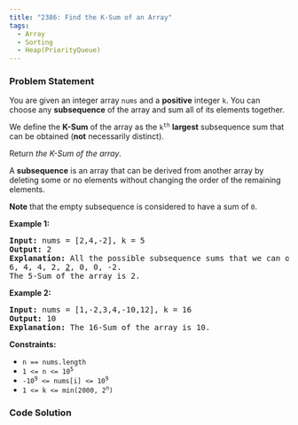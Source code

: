 ```yaml
---
title: "2386: Find the K-Sum of an Array"
tags:
  - Array
  - Sorting
  - Heap(PriorityQueue)
---
```

### Problem Statement

<p>You are given an integer array <code>nums</code> and a <strong>positive</strong> integer <code>k</code>. You can choose any <strong>subsequence</strong> of the array and sum all of its elements together.</p>

<p>We define the <strong>K-Sum</strong> of the array as the <code>k<sup>th</sup></code> <strong>largest</strong> subsequence sum that can be obtained (<strong>not</strong> necessarily distinct).</p>

<p>Return <em>the K-Sum of the array</em>.</p>

<p>A <strong>subsequence</strong> is an array that can be derived from another array by deleting some or no elements without changing the order of the remaining elements.</p>

<p><strong>Note</strong> that the empty subsequence is considered to have a sum of <code>0</code>.</p>


<p><strong class="example">Example 1:</strong></p>

<pre>
<strong>Input:</strong> nums = [2,4,-2], k = 5
<strong>Output:</strong> 2
<strong>Explanation:</strong> All the possible subsequence sums that we can obtain are the following sorted in decreasing order:
6, 4, 4, 2, <u>2</u>, 0, 0, -2.
The 5-Sum of the array is 2.
</pre>

<p><strong class="example">Example 2:</strong></p>

<pre>
<strong>Input:</strong> nums = [1,-2,3,4,-10,12], k = 16
<strong>Output:</strong> 10
<strong>Explanation:</strong> The 16-Sum of the array is 10.
</pre>


<p><strong>Constraints:</strong></p>

<ul>
	<li><code>n == nums.length</code></li>
	<li><code>1 &lt;= n &lt;= 10<sup>5</sup></code></li>
	<li><code>-10<sup>9</sup> &lt;= nums[i] &lt;= 10<sup>9</sup></code></li>
	<li><code>1 &lt;= k &lt;= min(2000, 2<sup>n</sup>)</code></li>
</ul>


### Code Solution

```python

```
